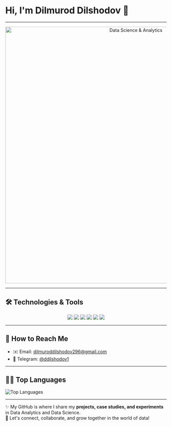 # Hi, I'm Dilmurod Dilshodov 👋  

---

<!-- Banner Image -->
<p align="center">
  <img src="https://www.simplilearn.com/ice9/free_resources_article_thumb/what_is_Data_Science.jpg" alt="Data Science & Analytics" width="800"/>
</p>


---

## 🛠️ Technologies & Tools  

<p align="center">
  <img src="https://img.shields.io/badge/Python-3776AB?style=for-the-badge&logo=python&logoColor=white" />
  <img src="https://img.shields.io/badge/SQL-336791?style=for-the-badge&logo=postgresql&logoColor=white" />
  <img src="https://img.shields.io/badge/PyTorch-EE4C2C?style=for-the-badge&logo=pytorch&logoColor=white" />
  <img src="https://img.shields.io/badge/Matlab-0076A8?style=for-the-badge&logo=mathworks&logoColor=white" />
  <img src="https://img.shields.io/badge/TensorFlow-FF6F00?style=for-the-badge&logo=tensorflow&logoColor=white" />
  <img src="https://img.shields.io/badge/Scikit--Learn-F7931E?style=for-the-badge&logo=scikitlearn&logoColor=white" />
</p>

---

## 📧 How to Reach Me  

- ✉️ Email: [dilmuroddilshodov296@gmail.com](mailto:dilmuroddilshodov296@gmail.com)  
- 📱 Telegram: [@ddilshodov1](https://t.me/ddilshodov1)  

---

## 🧑‍💻 Top Languages  

![Top Languages](https://github-readme-stats.vercel.app/api/top-langs/?username=DilshodovDilmurod&layout=compact&langs_count=6&hide_title=true&hide_border=true&theme=radical)  

---

✨ My GitHub is where I share my **projects, case studies, and experiments** in Data Analytics and Data Science.  
🚀 Let's connect, collaborate, and grow together in the world of data!
